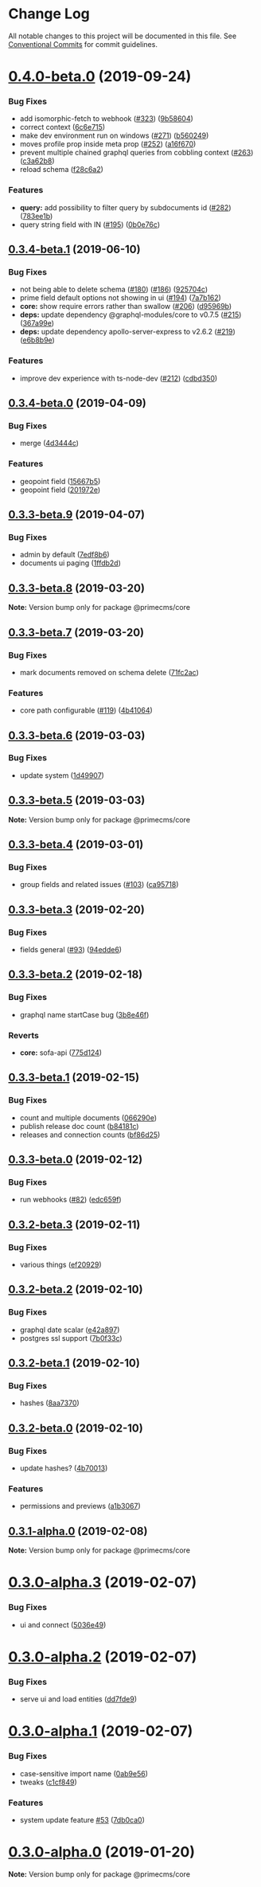 # Change Log

All notable changes to this project will be documented in this file.
See [Conventional Commits](https://conventionalcommits.org) for commit guidelines.

# [0.4.0-beta.0](https://github.com/birkir/prime/compare/v0.3.4-beta.1...v0.4.0-beta.0) (2019-09-24)

### Bug Fixes

- add isomorphic-fetch to webhook ([#323](https://github.com/birkir/prime/issues/323)) ([9b58604](https://github.com/birkir/prime/commit/9b58604))
- correct context ([6c6e715](https://github.com/birkir/prime/commit/6c6e715))
- make dev environment run on windows ([#271](https://github.com/birkir/prime/issues/271)) ([b560249](https://github.com/birkir/prime/commit/b560249))
- moves profile prop inside meta prop ([#252](https://github.com/birkir/prime/issues/252)) ([a16f670](https://github.com/birkir/prime/commit/a16f670))
- prevent multiple chained graphql queries from cobbling context ([#263](https://github.com/birkir/prime/issues/263)) ([c3a62b8](https://github.com/birkir/prime/commit/c3a62b8))
- reload schema ([f28c6a2](https://github.com/birkir/prime/commit/f28c6a2))

### Features

- **query:** add possibility to filter query by subdocuments id ([#282](https://github.com/birkir/prime/issues/282)) ([783ee1b](https://github.com/birkir/prime/commit/783ee1b))
- query string field with IN ([#195](https://github.com/birkir/prime/issues/195)) ([0b0e76c](https://github.com/birkir/prime/commit/0b0e76c))

## [0.3.4-beta.1](https://github.com/birkir/prime/compare/v0.3.4-beta.0...v0.3.4-beta.1) (2019-06-10)

### Bug Fixes

- not being able to delete schema ([#180](https://github.com/birkir/prime/issues/180)) ([#186](https://github.com/birkir/prime/issues/186)) ([925704c](https://github.com/birkir/prime/commit/925704c))
- prime field default options not showing in ui ([#194](https://github.com/birkir/prime/issues/194)) ([7a7b162](https://github.com/birkir/prime/commit/7a7b162))
- **core:** show require errors rather than swallow ([#206](https://github.com/birkir/prime/issues/206)) ([d95969b](https://github.com/birkir/prime/commit/d95969b))
- **deps:** update dependency @graphql-modules/core to v0.7.5 ([#215](https://github.com/birkir/prime/issues/215)) ([367a99e](https://github.com/birkir/prime/commit/367a99e))
- **deps:** update dependency apollo-server-express to v2.6.2 ([#219](https://github.com/birkir/prime/issues/219)) ([e6b8b9e](https://github.com/birkir/prime/commit/e6b8b9e))

### Features

- improve dev experience with ts-node-dev ([#212](https://github.com/birkir/prime/issues/212)) ([cdbd350](https://github.com/birkir/prime/commit/cdbd350))

## [0.3.4-beta.0](https://github.com/birkir/prime/compare/v0.3.3-beta.9...v0.3.4-beta.0) (2019-04-09)

### Bug Fixes

- merge ([4d3444c](https://github.com/birkir/prime/commit/4d3444c))

### Features

- geopoint field ([15667b5](https://github.com/birkir/prime/commit/15667b5))
- geopoint field ([201972e](https://github.com/birkir/prime/commit/201972e))

## [0.3.3-beta.9](https://github.com/birkir/prime/compare/v0.3.3-beta.8...v0.3.3-beta.9) (2019-04-07)

### Bug Fixes

- admin by default ([7edf8b6](https://github.com/birkir/prime/commit/7edf8b6))
- documents ui paging ([1ffdb2d](https://github.com/birkir/prime/commit/1ffdb2d))

## [0.3.3-beta.8](https://github.com/birkir/prime/compare/v0.3.3-beta.7...v0.3.3-beta.8) (2019-03-20)

**Note:** Version bump only for package @primecms/core

## [0.3.3-beta.7](https://github.com/birkir/prime/compare/v0.3.3-beta.6...v0.3.3-beta.7) (2019-03-20)

### Bug Fixes

- mark documents removed on schema delete ([71fc2ac](https://github.com/birkir/prime/commit/71fc2ac))

### Features

- core path configurable ([#119](https://github.com/birkir/prime/issues/119)) ([4b41064](https://github.com/birkir/prime/commit/4b41064))

## [0.3.3-beta.6](https://github.com/birkir/prime/compare/v0.3.3-beta.5...v0.3.3-beta.6) (2019-03-03)

### Bug Fixes

- update system ([1d49907](https://github.com/birkir/prime/commit/1d49907))

## [0.3.3-beta.5](https://github.com/birkir/prime/compare/v0.3.3-beta.4...v0.3.3-beta.5) (2019-03-03)

**Note:** Version bump only for package @primecms/core

## [0.3.3-beta.4](https://github.com/birkir/prime/compare/v0.3.3-beta.3...v0.3.3-beta.4) (2019-03-01)

### Bug Fixes

- group fields and related issues ([#103](https://github.com/birkir/prime/issues/103)) ([ca95718](https://github.com/birkir/prime/commit/ca95718))

## [0.3.3-beta.3](https://github.com/birkir/prime/compare/v0.3.3-beta.2...v0.3.3-beta.3) (2019-02-20)

### Bug Fixes

- fields general ([#93](https://github.com/birkir/prime/issues/93)) ([94edde6](https://github.com/birkir/prime/commit/94edde6))

## [0.3.3-beta.2](https://github.com/birkir/prime/compare/v0.3.3-beta.1...v0.3.3-beta.2) (2019-02-18)

### Bug Fixes

- graphql name startCase bug ([3b8e46f](https://github.com/birkir/prime/commit/3b8e46f))

### Reverts

- **core:** sofa-api ([775d124](https://github.com/birkir/prime/commit/775d124))

## [0.3.3-beta.1](https://github.com/birkir/prime/compare/v0.3.3-beta.0...v0.3.3-beta.1) (2019-02-15)

### Bug Fixes

- count and multiple documents ([066290e](https://github.com/birkir/prime/commit/066290e))
- publish release doc count ([b84181c](https://github.com/birkir/prime/commit/b84181c))
- releases and connection counts ([bf86d25](https://github.com/birkir/prime/commit/bf86d25))

## [0.3.3-beta.0](https://github.com/birkir/prime/compare/v0.3.2-beta.9...v0.3.3-beta.0) (2019-02-12)

### Bug Fixes

- run webhooks ([#82](https://github.com/birkir/prime/issues/82)) ([edc659f](https://github.com/birkir/prime/commit/edc659f))

## [0.3.2-beta.3](https://github.com/birkir/prime/compare/v0.3.2-beta.2...v0.3.2-beta.3) (2019-02-11)

### Bug Fixes

- various things ([ef20929](https://github.com/birkir/prime/commit/ef20929))

## [0.3.2-beta.2](https://github.com/birkir/prime/compare/v0.3.2-beta.1...v0.3.2-beta.2) (2019-02-10)

### Bug Fixes

- graphql date scalar ([e42a897](https://github.com/birkir/prime/commit/e42a897))
- postgres ssl support ([7b0f33c](https://github.com/birkir/prime/commit/7b0f33c))

## [0.3.2-beta.1](https://github.com/birkir/prime/compare/v0.3.2-beta.0...v0.3.2-beta.1) (2019-02-10)

### Bug Fixes

- hashes ([8aa7370](https://github.com/birkir/prime/commit/8aa7370))

## [0.3.2-beta.0](https://github.com/birkir/prime/compare/v0.3.1-alpha.0...v0.3.2-beta.0) (2019-02-10)

### Bug Fixes

- update hashes? ([4b70013](https://github.com/birkir/prime/commit/4b70013))

### Features

- permissions and previews ([a1b3067](https://github.com/birkir/prime/commit/a1b3067))

## [0.3.1-alpha.0](https://github.com/birkir/prime/compare/v0.3.0-alpha.5...v0.3.1-alpha.0) (2019-02-08)

**Note:** Version bump only for package @primecms/core

# [0.3.0-alpha.3](https://github.com/birkir/prime/compare/v0.3.0-alpha.2...v0.3.0-alpha.3) (2019-02-07)

### Bug Fixes

- ui and connect ([5036e49](https://github.com/birkir/prime/commit/5036e49))

# [0.3.0-alpha.2](https://github.com/birkir/prime/compare/v0.3.0-alpha.1...v0.3.0-alpha.2) (2019-02-07)

### Bug Fixes

- serve ui and load entities ([dd7fde9](https://github.com/birkir/prime/commit/dd7fde9))

# [0.3.0-alpha.1](https://github.com/birkir/prime/compare/v0.3.0-alpha.0...v0.3.0-alpha.1) (2019-02-07)

### Bug Fixes

- case-sensitive import name ([0ab9e56](https://github.com/birkir/prime/commit/0ab9e56))
- tweaks ([c1cf849](https://github.com/birkir/prime/commit/c1cf849))

### Features

- system update feature [#53](https://github.com/birkir/prime/issues/53) ([7db0ca0](https://github.com/birkir/prime/commit/7db0ca0))

# [0.3.0-alpha.0](https://github.com/birkir/prime/compare/v0.2.21...v0.3.0-alpha.0) (2019-01-20)

**Note:** Version bump only for package @primecms/core
